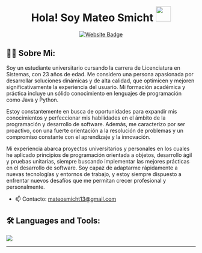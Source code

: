 
<div id="hey" align="center">
  <h1>
    Hola!
    Soy Mateo Smicht
     <img src="https://media.giphy.com/media/hvRJCLFzcasrR4ia7z/giphy.gif" width=40 />
  </h1>
</div>

<div id="badges" align="center">
  <a href="mailto:mateosmicht13@gmail.com">
    <img src="https://img.shields.io/badge/-Email%20Me-red?style=for-the-badge" alt="Website Badge"/>
  </a>
  <!--
  <a href="https://t.me/al3shan">
    <img src="https://img.shields.io/badge/Telegram-blue?style=for-the-badge&logo=telegram&logoColor=white" alt="Twitter Badge"/>
  </a>
  <a href="https://al3sha9.github.io/portfolio/">
    <img src="https://img.shields.io/badge/-My%20Website-red?style=for-the-badge" alt="Website Badge"/>
  </a>
  <a href="https://twitter.com/alishxn_">
    <img src="https://img.shields.io/badge/Twitter-blue?style=for-the-badge&logo=twitter&logoColor=white" alt="Twitter Badge"/>
  </a> 
</div>

<div id="profile-views" align="center">
  <img src="https://komarev.com/ghpvc/?username=al3sha9&style=flat-square&color=blue" alt="Profiel Views"/>
  -->
</div>


## :man_technologist: Sobre Mi:
Soy un estudiante universitario cursando la carrera de Licenciatura en Sistemas, con 23 años de edad. Me considero una persona apasionada por desarrollar soluciones dinámicas y de alta calidad, que optimicen y mejoren significativamente la experiencia del usuario. Mi formación académica y práctica incluye un sólido conocimiento en lenguajes de programación como Java y Python.

Estoy constantemente en busca de oportunidades para expandir mis conocimientos y perfeccionar mis habilidades en el ámbito de la programación y desarrollo de software. Además, me caracterizo por ser proactivo, con una fuerte orientación a la resolución de problemas y un compromiso constante con el aprendizaje y la innovación.

Mi experiencia abarca proyectos universitarios y personales en los cuales he aplicado principios de programación orientada a objetos, desarrollo ágil y pruebas unitarias, siempre buscando implementar las mejores prácticas en el desarrollo de software. Soy capaz de adaptarme rápidamente a nuevas tecnologías y entornos de trabajo, y estoy siempre dispuesto a enfrentar nuevos desafíos que me permitan crecer profesional y personalmente.


- 📫 Contacto: [mateosmicht13@gmail.com](mailto:mateosmicht13@gmail.com)


## :hammer_and_wrench: Languages and Tools:
<div>
   <img src="https://skillicons.dev/icons?i=java,py,git,css,discord,github,html,js&perline=14" />
 
</div>
 

  <!-- 
## :fire: My Stats:


[![Top Langs](https://github-readme-stats.vercel.app/api/top-langs/?username=al3sha9&layout=compact&theme=vision-friendly-dark)](https://github.com/anuraghazra/github-readme-stats)
-->

------



